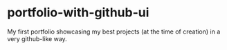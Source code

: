 # portfolio-with-github-ui
My first portfolio showcasing my best projects (at the time of creation) in a very github-like way.

